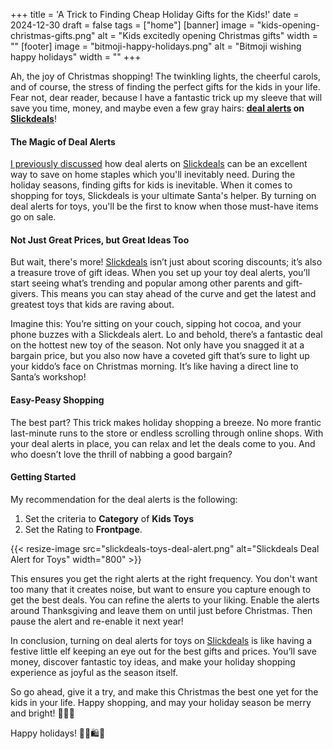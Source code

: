 +++
title = 'A Trick to Finding Cheap Holiday Gifts for the Kids!'
date = 2024-12-30
draft = false
tags = ["home"]
[banner]
  image = "kids-opening-christmas-gifts.png"
  alt = "Kids excitedly opening Christmas gifts"
  width = ""
[footer]
  image = "bitmoji-happy-holidays.png"
  alt = "Bitmoji wishing happy holidays"
  width = ""
+++

Ah, the joy of Christmas shopping! The twinkling lights, the cheerful carols, and of course, the stress of finding the perfect gifts for the kids in your life. Fear not, dear reader, because I have a fantastic trick up my sleeve that will save you time, money, and maybe even a few gray hairs: **[deal alerts](/posts/2024/09/deal-alerts-for-home-staples) on [Slickdeals](https://slickdeals.net/)**!

#### The Magic of Deal Alerts
[I previously discussed](/posts/2024/09/deal-alerts-for-home-staples) how deal alerts on [Slickdeals](https://slickdeals.net/) can be an excellent way to save on home staples which you'll inevitably need. During the holiday seasons, finding gifts for kids is inevitable. When it comes to shopping for toys, Slickdeals is your ultimate Santa's helper. By turning on deal alerts for toys, you'll be the first to know when those must-have items go on sale. 

#### Not Just Great Prices, but Great Ideas Too
But wait, there's more! [Slickdeals](https://slickdeals.net/) isn’t just about scoring discounts; it’s also a treasure trove of gift ideas. When you set up your toy deal alerts, you’ll start seeing what’s trending and popular among other parents and gift-givers. This means you can stay ahead of the curve and get the latest and greatest toys that kids are raving about.

Imagine this: You’re sitting on your couch, sipping hot cocoa, and your phone buzzes with a Slickdeals alert. Lo and behold, there’s a fantastic deal on the hottest new toy of the season. Not only have you snagged it at a bargain price, but you also now have a coveted gift that’s sure to light up your kiddo’s face on Christmas morning. It’s like having a direct line to Santa’s workshop!

#### Easy-Peasy Shopping
The best part? This trick makes holiday shopping a breeze. No more frantic last-minute runs to the store or endless scrolling through online shops. With your deal alerts in place, you can relax and let the deals come to you. And who doesn’t love the thrill of nabbing a good bargain?

#### Getting Started
My recommendation for the deal alerts is the following:

1. Set the criteria to **Category** of **Kids Toys**
2. Set the Rating to **Frontpage**.

{{< resize-image src="slickdeals-toys-deal-alert.png" alt="Slickdeals Deal Alert for Toys" width="800" >}}

This ensures you get the right alerts at the right frequency. You don't want too many that it creates noise, but want to ensure you capture enough to get the best deals. You can refine the alerts to your liking. Enable the alerts around Thanksgiving and leave them on until just before Christmas. Then pause the alert and re-enable it next year!

In conclusion, turning on deal alerts for toys on [Slickdeals](https://slickdeals.net/) is like having a festive little elf keeping an eye out for the best gifts and prices. You’ll save money, discover fantastic toy ideas, and make your holiday shopping experience as joyful as the season itself.

So go ahead, give it a try, and make this Christmas the best one yet for the kids in your life. Happy shopping, and may your holiday season be merry and bright! 🎄🎁✨

Happy holidays! 🎅🏽🛍️🎄
